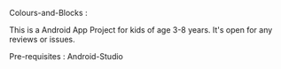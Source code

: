 
Colours-and-Blocks : 
				
This is a Android App Project for kids of age 3-8 years. It's open for any reviews or issues.

Pre-requisites : Android-Studio



